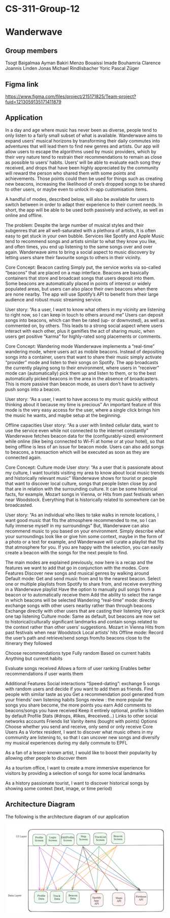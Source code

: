# CS-311-Group-12
# Wanderwave



## Group members
Tsogt Baigalmaa
Ayman Bakiri
Menzo Bouaissi
Imade Bouhamria
Clarence Joannis Linden
Jonas Michael Rindlisbacher
Yoric Pascal Züger


## Figma link
https://www.figma.com/files/project/215171825/Team-project?fuid=1213059135171411879


## Application

In a day and age where music has never been as diverse, people tend to only listen to a fairly small subset of what is available. Wanderwave aims to expand users’ musical horizons by transforming their daily commutes into adventures that will lead them to find new genres and artists. Our app will allow users to escape the algorithms used by music providers, which by their very nature tend to restrain their recommendations to remain as close as possible to users’ habits.
Users’ will be able to evaluate each song they received, and drops that have been highly appreciated by the community will reward the person who shared them with some points and achievements. Those points could then be used for things such as creating new beacons, increasing the likelihood of one’s dropped songs to be shared to other users, or maybe even to unlock in-app customisation items.

A handful of modes, described below, will also be available for users to switch between in order to adapt their experience to their current needs. In short, the app will be able to be used both passively and actively, as well as online and offline.

The problem:
Despite the large number of musical styles and their subgenres that are all well-saturated with a plethora of artists, it is often easy to get stuck in your own bubble. Services like Spotify and Apple Music tend to recommend songs and artists similar to what they know you like, and often times, you end up listening to the same songs over and over again. Wanderwave aims to bring a social aspect to music discovery by letting users share their favourite songs to others in their vicinity.

Core Concept: Beacon casting
Simply put, the service works via so-called “beacons” that are placed on a map interface. Beacons are basically containers that store and broadcast songs that users deposit into them. Some beacons are automatically placed in points of interest or widely populated areas, but users can also place their own beacons when there are none nearby. The app will use Spotify’s API to benefit from their large audience and robust music streaming service.

User story: “As a user, I want to know what others in my vicinity are listening to right now, so I can keep in touch to others around me”
Users can deposit songs into beacons, which can then be rated (up- or downvoted), as well as commented on, by others. This leads to a strong social aspect where users interact with each other, plus it gamifies the act of sharing music, when users get positive “karma” for highly-rated song placements or comments.

Core Concept: Wandering mode
Wanderwave implements a “real-time” wandering mode, where users act as mobile beacons. Instead of depositing songs into a container, users that want to share their music simply activate “provider” mode and listen to their songs on Spotify. The app broadcasts the currently playing song to their environment, where users in “receiver” mode can (automatically) pick them up and listen to them, or to the best automatically picked beacons in the area in the absence of broadcasters. This is more passive than beacon mode, as users don’t have to actively push songs into a beacon.

User story: “As a user, I want to have access to my music quickly without thinking about it because my time is precious”
An important feature of this mode is the very easy access for the user, where a single click brings him the music he wants, and maybe setup at the beginning.

Offline capacities
User story: “As a user with limited cellular data, want to use the service even while not connected to the internet constantly”
Wanderwave fetches beacon data for the (configurably-sized) environment while online (like being connected to Wi-Fi at home or at your hotel), so that being offline is less of an issue for beacon mode. Users can also add songs to beacons, a transaction which will be executed as soon as they are connected again. 

Core Concept: Culture mode
User story: “As a user that is passionate about my culture, I want tourists visiting my area to know about local music trends and historically relevant music”
Wanderwave shows for tourist or people that want to discover local culture, songs that people listen close by and that are in relation with the surrounding culture. It can be some historical facts, for example, Mozart songs in Vienna, or Hits from past festivals when near Woodstock. Everything that is historically related to somewhere can be broadcasted.

User story: “As an individual who likes to take walks in remote locations, I want good music that fits the atmosphere recommended to me, so I can fully immerse myself in my surroundings”
But, Wanderwave can also recommend music to you based on your environment. Simply describe what your surroundings look like or give him some context, maybe in the form of a photo or a text for example, and Wanderwave will curate a playlist that fits that atmosphere for you. If you are happy with the selection, you can easily create a beacon with the songs for the next people to find. 

The main modes are explained previously, now here is a recap and the features we want to add that go in conjunction with the modes.
Core Features
Discover new songs and musical genres by walking around
Default mode: Get and send music from and to the nearest beacon.
Select one or multiple playlists from Spotify to share from, and receive everything in a Wanderwave playlist
Have the option to manually pull songs from a beacon or to automatically receive them
Add the ability to select the range in which beacons will be selected
Wandering “real-time” mode: directly exchange songs with other users nearby rather than through beacons
Exchange directly with other users that are casting their listening
Very quick one tap listening
Culture mode: Same as default, but beacons are now set to historical/culturally significant landmarks and contain songs related to the context rather than other users’ suggestions.
Mozart in Vienna
Hits from past festivals when near Woodstock
Local artists’ hits
Offline mode: Record the user’s path and retrieve/send songs from/to beacons close to the itinerary they followed

Choose recommendations type
Fully random
Based on current habits
Anything but current habits

Evaluate songs received
Allows a form of user ranking
Enables better recommendations if user wants them


Additional Features
Social interactions
“Speed-dating”: exchange 5 songs with random users and decide if you want to add them as friends.
Find people with similar taste as you
Get a recommendation pool generated from your friends’ own listening habits
Songs review : the more popular the songs you share become, the more points you earn
Add comments to beacons/songs you have received
Keep it entirely optional, profile is hidden by default
Profile
Stats (#drops, #likes, #received…)
Links to other social networks accounts
Friends list
Vanity items (bought with points)
Options
Choose whether you send and receive, only send or only receive
Core Users
As a Vortex resident, I want to discover what music others in my community are listening to, so that I can uncover new songs and diversify my musical experiences during my daily commute to EPFL

As a fan of a lesser-known artist, I would like to boost their popularity by allowing other people to discover them

As a tourism office, I want to create a more immersive experience for visitors by providing a selection of songs for some local landmarks

As a history passionate tourist, I want to discover historical songs by showing some context (text, image, or time period)

## Architecture Diagram

The following is the architecture diagram of our application

![architecture diagram](deliverables/M2/architectureDiagram.png)

